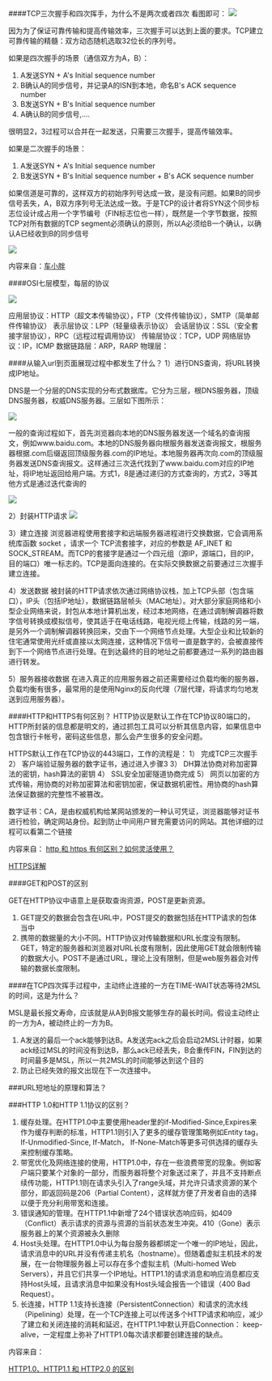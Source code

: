 ####TCP三次握手和四次挥手，为什么不是两次或者四次
看图即可：
![](img/tcp_open_close.jpg)

因为为了保证可靠传输和提高传输效率，三次握手可以达到上面的要求。TCP建立可靠传输的精髓：双方动态随机选取32位长的序列号。

如果是四次握手的场景（通信双方为A，B）：
1. A发送SYN + A's Initial sequence number
2. B确认A的同步信号，并记录A的ISN到本地，命名B's ACK sequence number
3. B发送SYN + B's Initial sequence number
4. A确认B的同步信号,....

很明显2，3过程可以合并在一起发送，只需要三次握手，提高传输效率。

如果是二次握手的场景：
1. A发送SYN + A's Initial sequence number
2. B发送SYN + B's Initial sequence number + B's ACK sequence number

如果信道是可靠的，这样双方的初始序列号达成一致，是没有问题。如果B的同步信号丢失，A，B双方序列号无法达成一致。于是TCP的设计者将SYN这个同步标志位设计成占用一个字节编号（FIN标志位也一样），既然是一个字节数据，按照TCP对所有数据的TCP segment必须确认的原则，所以A必须给B一个确认，以确认A已经收到B的同步信号

![](img/tcp_handshake_ex.png)

内容来自：[车小胖](https://www.zhihu.com/question/24853633)

####OSI七层模型，每层的协议

![](img/osi_layer.jpg)

应用层协议：HTTP（超文本传输协议），FTP（文件传输协议），SMTP（简单邮件传输协议）
表示层协议：LPP（轻量级表示协议）
会话层协议：SSL（安全套接字层协议），RPC（远程过程调用协议）
传输层协议：TCP，UDP
网络层协议：IP，ICMP
数据链路层：ARP，RARP
物理层：

####从输入url到页面展现过程中都发生了什么？
1）进行DNS查询，将URL转换成IP地址。

DNS是一个分层的DNS实现的分布式数据库。它分为三层，根DNS服务器，顶级DNS服务器，权威DNS服务器。三层如下图所示：

![](img/dns_layer.jpg)

一般的查询过程如下，首先浏览器向本地的DNS服务器发送一个域名的查询报文，例如www.baidu.com。本地的DNS服务器向根服务器发送查询报文，根服务器根据.com后缀返回顶级服务器.com的IP地址。本地服务器再次向.com的顶级服务器发送DNS查询报文。这样通过三次迭代找到了www.baidu.com对应的IP地址，将IP地址返回给用户端。方式1，8是通过递归的方式查询的，方式2，3等其他方式是通过迭代查询的

![](img/dns_search.jpg)

2）封装HTTP请求
![](img/http_example.png)

3）建立连接
浏览器进程使用套接字和远端服务器进程进行交换数据，它会调用系统库函数 socket ，请求一个 TCP流套接字，对应的参数是 AF_INET 和SOCK_STREAM。而TCP的套接字是通过一个四元组（源IP，源端口，目的IP，目的端口）唯一标志的。TCP是面向连接的。在实际交换数据之前要通过三次握手建立连接。

4）发送数据
被封装的HTTP请求依次通过网络协议栈，加上TCP头部（包含端口），IP头（包括IP地址），数据链路层帧头（MAC地址）。对大部分家庭网络和小型企业网络来说，封包从本地计算机出发，经过本地网络，在通过调制解调器将数字信号转换成模拟信号，使其适于在电话线路，电视光缆上传输，线路的另一端，是另外一个调制解调器转换回来，交由下一个网络节点处理。大型企业和比较新的住宅通常使用光纤或直接以太网连接，这种情况下信号一直是数字的，会被直接传到下一个网络节点进行处理。在到达最终的目的地址之前都要通过一系列的路由器进行转发。

5）服务器接收数据
在进入真正的应用服务器之前还需要经过负载均衡的服务器，负载均衡有很多，最常用的是使用Nginx的反向代理（7层代理，将请求均匀地发送到应用服务器）。


####HTTP和HTTPS有何区别？
HTTP协议是默认工作在TCP协议80端口的，HTTP所封装的信息都是明文的，通过抓包工具可以分析其信息内容，如果信息中包含银行卡帐号，密码这些信息，那么会产生很多的安全问题。

HTTPS默认工作在TCP协议的443端口，工作的流程是：
1） 完成TCP三次握手
2） 客户端验证服务器的数字证书，通过进入步骤3
3） DH算法协商对称加密算法的密钥，hash算法的密钥
4） SSL安全加密隧道协商完成
5） 网页以加密的方式传输，用协商的对称加密算法和密钥加密，保证数据机密性。用协商的hash算法保证数据的完整性不被篡改。

数字证书：CA，是由权威机构给某网站颁发的一种认可凭证，浏览器能够对证书进行检验，确定网站身份。起到防止中间用户冒充需要访问的网站。其他详细的过程可以看第二个链接


内容来自：
[http 和 https 有何区别？如何灵活使用？](https://www.zhihu.com/question/19577317)

[HTTPS详解](https://segmentfault.com/a/1190000011675421)


####GET和POST的区别

GET在HTTP协议中语意上是获取查询资源，POST是更新资源。

1. GET提交的数据会包含在URL中，POST提交的数据包括在HTTP请求的包体当中
2. 携带的数据量的大小不同。HTTP协议对传输数据和URL长度没有限制。GET，特定的服务器和浏览器对URL长度有限制，因此使用GET就会限制传输的数据大小。POST不是通过URL，理论上没有限制，但是web服务器会对传输的数据长度限制。


####在TCP四次挥手过程中，主动终止连接的一方在TIME-WAIT状态等待2MSL的时间，这是为什么？

MSL是最长报文寿命，应该就是从A到B报文能够生存的最长时间。假设主动终止的一方为A，被动终止的一方为B。

1. A发送的最后一个ack能够到达B。A发送完ack之后会启动2MSL计时器，如果ack经过MSL的时间没有到达B，那么ack已经丢失，B会重传FIN，FIN到达的时间最多是MSL，所以一共2MSL的时间能够达到这个目的
2. 防止已经失效的报文出现在下一次连接中。

###URL短地址的原理和算法？


###HTTP 1.0和HTTP 1.1协议的区别？

1. 缓存处理。在HTTP1.0中主要使用header里的if-Modified-Since,Expires来作为缓存判断的标准，HTTP1.1则引入了更多的缓存管理策略例如Entity tag，If-Unmodified-Since, If-Match， If-None-Match等更多可供选择的缓存头来控制缓存策略。
2. 带宽优化及网络连接的使用，HTTP1.0中，存在一些浪费带宽的现象。例如客户端只要某个对象的一部分，而服务器将整个对象送过来了，并且不支持断点续传功能，HTTP1.1则在请求头引入了range头域，并允许只请求资源的某个部分，即返回码是206（Partial Content），这样就方便了开发者自由的选择以便于充分利用带宽和连接。
3. 错误通知的管理。在HTTP1.1中新增了24个错误状态响应码，如409（Conflict）表示请求的资源与资源的当前状态发生冲突。410（Gone）表示服务器上的某个资源被永久删除
4. Host头处理。在HTTP1.0中认为每台服务器都绑定一个唯一的IP地址，因此，请求消息中的URL并没有传递主机名（hostname）。但随着虚拟主机技术的发展，在一台物理服务器上可以存在多个虚拟主机（Multi-homed Web Servers），并且它们共享一个IP地址。HTTP1.1的请求消息和响应消息都应支持Host头域，且请求消息中如果没有Host头域会报告一个错误（400 Bad Request）。
5. 长连接，HTTP 1.1支持长连接（PersistentConnection）和请求的流水线（Pipelining）处理，在一个TCP连接上可以传送多个HTTP请求和响应，减少了建立和关闭连接的消耗和延迟，在HTTP1.1中默认开启Connection： keep-alive，一定程度上弥补了HTTP1.0每次请求都要创建连接的缺点。


内容来自：

[HTTP1.0、HTTP1.1 和 HTTP2.0 的区别](https://juejin.im/entry/5981c5df518825359a2b9476)